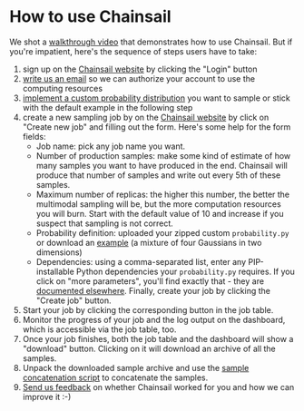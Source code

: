 # How to use Chainsail

We shot a [walkthrough video](https://www.youtube.com/watch?v=ff8MsJCktO0) that demonstrates how to use Chainsail.
But if you're impatient, here's the sequence of steps users have to take:

1. sign up on the [Chainsail website](https://chainsail.io) by clicking the "Login" button
2. [write us an email](mailto:support@chainsail.io) so we can authorize your account to use the computing resources
3. [implement a custom probability distribution](./defining_custom_probability.md) you want to sample or stick with the default example in the following step
4. create a new sampling job by on the [Chainsail website](https://chainsail.io) by click on "Create new job" and filling out the form. Here's some help for the form fields:
   - Job name: pick any job name you want.
   - Number of production samples: make some kind of estimate of how many samples you want to have produced in the end. Chainsail will produce that number of samples and write out every 5th of these samples.
   - Maximum number of replicas: the higher this number, the better the multimodal sampling will be, but the more computation resources you will burn. Start with the default value of 10 and increase if you suspect that sampling is not correct.
   - Probability definition: uploaded your zipped custom `probability.py` or download an [example](https://storage.googleapis.com/resaas-dev-public/mixture.zip) (a mixture of four Gaussians in two dimensions) 
   - Dependencies: using a comma-separated list, enter any PIP-installable Python dependencies your `probability.py` requires.
If you click on "more parameters", you'll find exactly that - they are [documented elsewhere](./documentation/parameters.md).
Finally, create your job by clicking the "Create job" button.
5. Start your job by clicking the corresponding button in the job table.
6. Monitor the progress of your job and the log output on the dashboard, which is accessible via the job table, too.
7. Once your job finishes, both the job table and the dashboard will show a "download" button. Clicking on it will download an archive of all the samples.
8. Unpack the downloaded sample archive and use the [sample concatenation script](./chainsail_helpers/scripts/concatenate_samples.py) to concatenate the samples.
9. [Send us feedback](mailto:support@chainsail.io) on whether Chainsail worked for you and how we can improve it :-)
